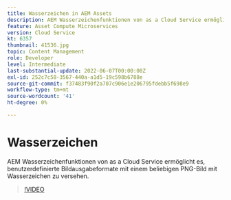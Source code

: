 ```yaml
---
title: Wasserzeichen in AEM Assets
description: AEM Wasserzeichenfunktionen von as a Cloud Service ermöglicht es, benutzerdefinierte Bildausgabeformate mit einem beliebigen PNG-Bild mit Wasserzeichen zu versehen.
feature: Asset Compute Microservices
version: Cloud Service
kt: 6357
thumbnail: 41536.jpg
topic: Content Management
role: Developer
level: Intermediate
last-substantial-update: 2022-06-07T00:00:00Z
exl-id: 252c7c58-3567-440a-a1d5-19c598b6788e
source-git-commit: f37483f90f2a707c906e1e206795fdebb5f698e9
workflow-type: tm+mt
source-wordcount: '41'
ht-degree: 0%

---
```


# Wasserzeichen

AEM Wasserzeichenfunktionen von as a Cloud Service ermöglicht es, benutzerdefinierte Bildausgabeformate mit einem beliebigen PNG-Bild mit Wasserzeichen zu versehen.

>[!VIDEO](https://video.tv.adobe.com/v/41536/?quality=12&learn=on)
